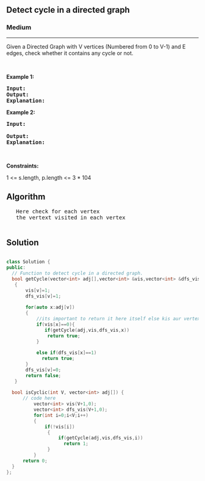 <h2>Detect cycle in a directed graph</h2>
<h3>Medium</h3><hr>
<div><p> Given a Directed Graph with V vertices (Numbered from 0 to V-1) and E edges, check whether it contains any cycle or not.


</p>




<p>&nbsp;</p>
<p><strong>Example 1:</strong></p>

      
 
<pre><strong>Input:</strong>
<strong>Output:</strong> 
<strong>Explanation:</strong> 
</pre>

<p><strong>Example 2:</strong></p>

<pre><strong>Input:</strong> 
     
<strong>Output:</strong> 
<strong>Explanation:</strong>
</pre>

<p>&nbsp;</p>
<p><strong>Constraints:</strong></p>
1 <= s.length, p.length <= 3 * 104

  <h2> Algorithm </h2>
 <pre>
   Here check for each vertex 
   the vertext visited in each vertex
  </pre>
  <h2> Solution </h2>
  
  ``` c++ 

class Solution {
  public:
    // Function to detect cycle in a directed graph.
    bool getCycle(vector<int> adj[],vector<int> &vis,vector<int> &dfs_vis,int v)
     {
         vis[v]=1;
         dfs_vis[v]=1;
        
         for(auto x:adj[v])
         { 
             //its important to return it here itself else kis aur vertex ke getcycle ki value store hojaegi idhr
             if(vis[x]==0){
                if(getCycle(adj,vis,dfs_vis,x))
                 return true;
             }
               
             else if(dfs_vis[x]==1)
               return true;
         }
         dfs_vis[v]=0;
         return false;
     }
    
    bool isCyclic(int V, vector<int> adj[]) {
        // code here
            vector<int> vis(V+1,0);
            vector<int> dfs_vis(V+1,0);
            for(int i=0;i<V;i++)
            {
                if(!vis[i])
                 {
                     if(getCycle(adj,vis,dfs_vis,i))
                       return 1;
                 }
            }
        return 0;    
    }
};


  ```
</div>
